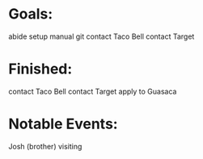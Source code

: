 # Goals:
abide
setup manual git
contact Taco Bell
contact Target

# Finished:
contact Taco Bell
contact Target
apply to Guasaca

# Notable Events:
Josh (brother) visiting
